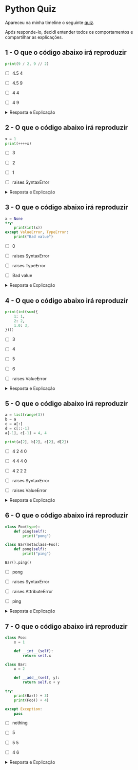 Python Quiz
===========

Apareceu na minha timeline o seguinte [quiz](https://python-quiz.seznam.io).

Após responde-lo, decidi entender todos os comportamentos e compartilhar as explicações.

## 1 - O que o código abaixo irá reproduzir

```python
print(9 / 2, 9 // 2)
```

- [ ] 4.5 4

- [ ] 4.5 9

- [ ] 4 4

- [ ] 4 9

<details>
 <summary>Resposta e Explicação</summary>

A resposta é "4.5 4", pois a partir da versão 3 do Python, o operador de divisão agora retorna o resultado  como "float" e o operador "\\", o resultado truncado.

</details>

## 2 - O que o código abaixo irá reproduzir

```python
x = 1
print(++++x)
```

- [ ] 3

- [ ] 2

- [ ] 1

- [ ] raises SyntaxError

<details>
 <summary>Resposta e Explicação</summary>

A resposta é "1", pois em python não existe o operador unário "++". Essa expressão seria interpretada iniciando do "+" mais proximo de x, resultando em 1, que seria avaliado pelo proximo operador que também é um "+" e assim sucessivamente.

 Poderia fazer tambem uma mistura entre "+" e "-", e a avaliação seria como descrito acima. Exemplo: "++-1" seria avaliado como "-1" e "--+1" como "1".

</details>

## 3 - O que o código abaixo irá reproduzir

```python
x = None
try:
    print(int(x))
except ValueError, TypeError:
    print("Bad value")
```

- [ ] 0

- [ ] raises SyntaxError

- [ ] raises TypeError

- [ ] Bad value

<details>
 <summary>Resposta e Explicação</summary>

É uma pegadinha esta questão e a resposta correta é "raises Syntaxerror".

Na versão 3 do python quando queremos lidar com duas exceções que podem ocorrer, devemos utilizar uma tupla de expressões, então o código anterior deveria ser "except (ValueError, TypeError)".

Uma curiosidade é que caso o erro sintático seja corrigido, teremos o lançamento de TypeError, pois None não pode ser convertido em inteiro.

</details>

## 4 - O que o código abaixo irá reproduzir

```python
print(int(sum({
    1: 1,
    2: 2,
    1.0: 3,
})))
```

- [ ] 3

- [ ] 4

- [ ] 5

- [ ] 6

- [ ] raises ValueError

<details>
 <summary>Resposta e Explicação</summary>
Mais uma pegadinha. O método sum quando aplicado sobre um dicionário itera sobre suas chaves.

Porém nesta questão temo as chaves "1" e "1.0" que produzem o mesmo hash, logo o dicionário final produzido é "{1: 3, 2: 2}".

Logo a resposta correta é "3".
</details>

## 5 - O que o código abaixo irá reproduzir

```python
a = list(range(3))
b = a
c = a[:]
d = c[::-1]
a[-1], c[-1] = 4, 4

print(a[2], b[2], c[2], d[2])
```

- [ ] 4 2 4 0

- [ ] 4 4 4 0

- [ ] 4 2 2 2

- [ ] raises SyntaxError

- [ ] raises ValueError

<details>
<summary>Resposta e Explicação</summary>

Para entender este problema vamos fazer um "teste de mesa".

Após a execução da primeira linha temos a variável "a" com uma lista contendo os elementos "[0, 1, 2]".

Na atribuição "b = a", a variavel "b" não cria uma nova lista, apenas passa a indicar o endereço onde "a" já estava aramazenada.

Assim "a" e "b" estão indicando a mesma lista e a alteração de qualquer uma das duas variáveis é refletida na outra.

Na atribuição "c = a[:]", uma nova lista é criada com o mesmo conteúdo de a. Esta síntaxe é a de fatiamento, e normalmente passamos a posição inicial e final, por exemplo "[0:2]", que significa da posição 0 da lista até a 2. Quando omitido alguma das partes significa que vamos "a partir do começo" ou "até o final".

Neste ponto temos as variáveis "a", "b" e "c" com o mesmo conteúdo, porem somente "a" e "b" são as mesmas listas e isto pode ser verificado através da função "id" que retorna o endereço de memória daquela variável.

Executando o comando "id(a)", "id(b)" e "id(c) vemos que as duas primeiras apresentam o mesmo valor e a terceira um valor diferente.

A ultima atribuição é feita a variável "d", que recebe uma cópia de "a" porém invertida.

O fatiamento aceita um terceiro valor que indica o passo a dar, por exemplo "variavel[::2]", significa da primeira posição da lista até a ultima saltando de dois em dois(posição 0, 2, 4, 6...).

Então temos:

a = [0, 1, 2]
b = [0, 1, 2]
c = [0, 1, 2]
d = [2, 1, 0]

Na linha "a[-1], c[-1] = 4, 4" temos uma atrbuição multipla, ou seja "a[-1] = 4" e "c[-1] = 4". Posição -1 de uma lista significa o ultimo elemento, no nosso caso, a posição 2.

Quando modificamos "a", "b" também é alterada.

Então temos:

a = [0, 1, 4]
b = [0, 1, 4]
c = [0, 1, 4]
d = [2, 1, 0]

Então a resposta correta é "4 4 4 0".
</details>

## 6 - O que o código abaixo irá reproduzir

```python
class Foo(type):
    def ping(self):
        print("pong")

class Bar(metaclass=Foo):
    def pong(self):
        print("ping")

Bar().ping()
```

- [ ] pong

- [ ] raises SyntaxError

- [ ] raises AttributeError

- [ ] ping

<details>
 <summary>Resposta e Explicação</summary>
 A resposta correta é "raises AttributeError", isto porque Foo é metaclasse de Bar, não superclasse.

 Portanto não ocorre herança de seus métodos e atributos.

 Como é um tópico avançado sobre metaprogramação, recomendo assistir o [vídeo](https://youtu.be/JQBR8fUcd88) do canal Ignorância Zero que é bem didático sobre o assunto e em pt-br.
</details>

## 7 - O que o código abaixo irá reproduzir

```python
class Foo:
    x = 1

    def __int__(self):
        return self.x

class Bar:
    x = 2

    def __add__(self, y):
        return self.x + y

try:
    print(Bar() + 3)
    print(Foo() + 4)

except Exception:
    pass
```

- [ ] nothing

- [ ] 5

- [ ] 5 5

- [ ] 4 6

<details>
 <summary>Resposta e Explicação</summary>
 
A resposta correta é "5".

A instância de Bar implementa o método "\_\_add__", somando x(2) ao valor do lado esquerdo do operador "+".

Já Foo não implementa esse método, o operador de adição não funciona para esta classe.

Uma curiosidade é que como Foo implementa "\_\_int__", tenho a capacidade de fazer a conversão do objeto para inteiro, exemplo "int(Foo())" retornará "1".

</details>
